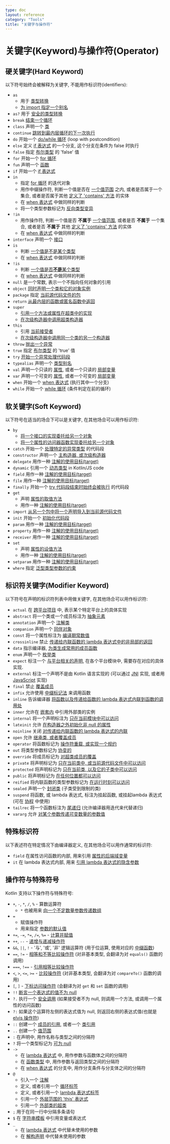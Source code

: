 ```yaml
---
type: doc
layout: reference
category: "Tools"
title: "关键字与操作符"
---
```


# 关键字(Keyword)与操作符(Operator)

## 硬关键字(Hard Keyword)

以下符号始终会被解释为关键字, 不能用作标识符(identifiers):

 * `as`
      - 用于 [类型转换](typecasts.html#unsafe-cast-operator)
      - [为 import 指定一个别名](packages.html#imports)
 * `as?` 用于 [安全的类型转换](typecasts.html#safe-nullable-cast-operator)  
 * `break` [结束一个循环](returns.html)
 * `class` 声明一个 [类](classes.html)
 * `continue` [跳转到最内层循环的下一次执行](returns.html)
 * `do` 开始一个 [do/while 循环](control-flow.html#while-loops) (loop with postcondition)
 * `else` 定义 [if 表达式](control-flow.html#if-expression) 的一个分支, 这个分支在条件为 false 时执行
 * `false` 指定 [布尔类型](basic-types.html#booleans) 的 'false' 值
 * `for` 开始一个 [for 循环](control-flow.html#for-loops)
 * `fun` 声明一个 [函数](functions.html)
 * `if` 开始一个 [if 表达式](control-flow.html#if-expression)
 * `in`
     - 指定 [for 循环](control-flow.html#for-loops) 的迭代对象
     - 用作中缀操作符, 判断一个值是否在 [一个值范围](ranges.html) 之内,
       或者是否属于一个集合, 或者是否属于其他 [定义了 'contains' 方法](operator-overloading.html#in) 的实体
     - 在 [when 表达式](control-flow.html#when-expression) 中做同样的判断
     - 将一个类型参数标记为 [反向类型变异](generics.html#declaration-site-variance)
 * `!in`
     - 用作操作符, 判断一个值是否 **不属于** [一个值范围](ranges.html),
       或者是否 **不属于** 一个集合, 或者是否 **不属于** 其他 [定义了 'contains' 方法](operator-overloading.html#in) 的实体
     - 在 [when 表达式](control-flow.html#when-expression) 中做同样的判断
 * `interface` 声明一个 [接口](interfaces.html)
 * `is`
     - 判断 [一个值是不是某个类型](typecasts.html#is-and-is-operators)
     - 在 [when 表达式](control-flow.html#when-expression) 中做同样的判断
 * `!is`
     - 判断 [一个值是否**不是**某个类型](typecasts.html#is-and-is-operators)
     - 在 [when 表达式](control-flow.html#when-expression) 中做同样的判断
 * `null` 是一个常数, 表示一个不指向任何对象的引用
 * `object` [同时声明一个类和它的对象实例](object-declarations.html)
 * `package` 指定 [当前源代码文件的包](packages.html)
 * `return` [从最内层的函数或匿名函数中返回](returns.html)  
 * `super`
     - [引用一个方法或属性在超类中的实现](classes.html#calling-the-superclass-implementation)
     - [在次级构造器中调用超类构造器](classes.html#inheritance)
 * `this`
     - 引用 [当前接受者](this-expressions.html)
     - [在次级构造器中调用同一个类的另一个构造器](classes.html#constructors)
 * `throw` [抛出一个异常](exceptions.html)
 * `true` 指定 [布尔类型](basic-types.html#booleans) 的 'true' 值
 * `try` [开始一个异常处理代码段](exceptions.html)
 * `typealias` 声明一个 [类型别名](type-aliases.html)
 * `val` 声明一个只读的 [属性](properties.html), 或者一个只读的 [局部变量](basic-syntax.html#defining-variables)
 * `var` 声明一个可变的 [属性](properties.html), 或者一个可变的 [局部变量](basic-syntax.html#defining-variables)
 * `when` 开始一个 [when 表达式](control-flow.html#when-expression) (执行其中一个分支)
 * `while` 开始一个 [while 循环](control-flow.html#while-loops) (条件判定在前的循环)

## 软关键字(Soft Keyword)

以下符号在适当的场合下可以是关键字, 在其他场合可以用作标识符:

 * `by`
     - [将一个接口的实现委托给另一个对象](delegation.html)
     - [将一个属性的访问器函数实现委托给另一个对象](delegated-properties.html)
 * `catch` 开始一个 [处理特定的异常类型](exceptions.html) 的代码段
 * `constructor` 声明一个 [主构造器, 或次级构造器](classes.html#constructors)
 * `delegate` 用作一种 [注解的使用目标(target)](annotations.html#annotation-use-site-targets)
 * `dynamic` 引用一个 [动态类型](dynamic-type.html) in Kotlin/JS code
 * `field` 用作一种 [注解的使用目标(target)](annotations.html#annotation-use-site-targets)
 * `file` 用作一种 [注解的使用目标(target)](annotations.html#annotation-use-site-targets)
 * `finally` 开始一个 [try 代码段结束时始终会被执行](exceptions.html) 的代码段
 * `get`
     - 声明 [属性的取值方法](properties.html#getters-and-setters)
     - 用作一种 [注解的使用目标(target)](annotations.html#annotation-use-site-targets)
 * `import` [从另一个包中将一个声明导入到当前源代码文件](packages.html)
 * `init` 开始一个 [初始化代码段](classes.html#constructors)
 * `param` 用作一种 [注解的使用目标(target)](annotations.html#annotation-use-site-targets)
 * `property` 用作一种 [注解的使用目标(target)](annotations.html#annotation-use-site-targets)
 * `receiver` 用作一种 [注解的使用目标(target)](annotations.html#annotation-use-site-targets)
 * `set`
     - 声明 [属性的设值方法](properties.html#getters-and-setters)
     - 用作一种 [注解的使用目标(target)](annotations.html#annotation-use-site-targets)
 * `setparam` 用作一种 [注解的使用目标(target)](annotations.html#annotation-use-site-targets)
 * `where` 指定 [泛型类型参数的约束](generics.html#upper-bounds)

## 标识符关键字(Modifier Keyword)

以下符号在声明的标识符列表中用做关键字, 在其他场合可以用作标识符:

 * `actual` 在 [跨平台项目](multiplatform.html) 中, 表示某个特定平台上的具体实现
 * `abstract` 将一个类或一个成员标注为 [抽象元素](classes.html#abstract-classes)
 * `annotation` 声明一个 [注解类](annotations.html)
 * `companion` 声明一个 [同伴对象](object-declarations.html#companion-objects)
 * `const` 将一个属性标注为 [编译期常数值](properties.html#compile-time-constants)
 * `crossinline` 禁止 [传递给内联函数的 lambda 表达式中的非局部的返回](inline-functions.html#non-local-returns)
 * `data` 指示编译器, [为类生成常用的成员函数](data-classes.html)
 * `enum` 声明一个 [枚举类](enum-classes.html)
 * `expect` 标注一个 [与平台相关的声明](multiplatform.html), 在各个平台模块中, 需要存在对应的具体实现.
 * `external` 标注一个声明不是由 Kotlin 语言实现的 (可以通过 [JNI](java-interop.html#using-jni-with-kotlin) 实现, 或者用 [JavaScript](js-interop.html#external-modifier) 实现)
 * `final` 禁止 [覆盖成员](classes.html#overriding-methods)
 * `infix` 允许使用 [中缀标记法](functions.html#infix-notation) 来调用函数
 * `inline` 告诉编译器 [将函数以及传递给函数的 lambda 表达式内联到函数的调用处](inline-functions.html)
 * `inner` 允许在 [嵌套内](nested-classes.html) 中引用外部类的实例
 * `internal` 将一个声明标注为 [只在当前模块中可以访问](visibility-modifiers.html)
 * `lateinit` 允许 [在构造器之外初始化非 null 的属性](properties.html#late-initialized-properties-and-variables)
 * `noinline` 关闭 [对传递给内联函数的 lambda 表达式的内联](inline-functions.html#noinline)
 * `open` 允许 [继承类, 或者覆盖成员](classes.html#inheritance)
 * `operator` 将函数标记为 [操作符重载, 或实现一个规约](operator-overloading.html)
 * `out` 将类型参数标记为 [协变的](generics.html#declaration-site-variance)
 * `override` 将成员标记为 [对超类成员的覆盖](classes.html#overriding-methods)
 * `private` 将声明标记为 [只在当前类中, 或当前源代码文件中可以访问](visibility-modifiers.html)
 * `protected` 将声明标记为 [只在当前类, 以及它的子类中可以访问](visibility-modifiers.html)
 * `public` 将声明标记为 [在任何位置都可以访问](visibility-modifiers.html)
 * `reified` 将内联函数的类型参数标记为 [在运行时刻可以访问](inline-functions.html#reified-type-parameters)
 * `sealed` 声明一个 [封闭类](sealed-classes.html) (子类受到限制的类)
 * `suspend` 将函数, 或 lambda 表达式, 标注为挂起函数, 或挂起lambda 表达式 (可在 [协程](coroutines.html) 中使用)
 * `tailrec` 将一个函数标注为 [尾递归](functions.html#tail-recursive-functions) (允许编译器用迭代来代替递归)
 * `vararg` 允许 [对某个参数传递可变数量的参数值](functions.html#variable-number-of-arguments-varargs)

## 特殊标识符

以下表述符在特定情况下由编译器定义, 在其他场合可以用作通常的标识符:

 * `field` 在属性访问函数的内部, 用来引用 [属性的后端域变量](properties.html#backing-fields)
 * `it` 在 lambda 表达式内部, 用来 [引用 lambda 表达式的隐含参数](lambdas.html#it-implicit-name-of-a-single-parameter)


## 操作符与特殊符号

Kotlin 支持以下操作符与特殊符号:

 * `+`, `-`, `*`, `/`, `%` - 算数运算符
     - `*` 也被用来 [向一个不定数量参数传递数组](functions.html#variable-number-of-arguments-varargs)
 * `=`
     - 赋值操作符
     - 用来指定 [参数的默认值](functions.html#default-arguments)
 * `+=`, `-=`, `*=`, `/=`, `%=` - [计算并赋值](operator-overloading.html#assignments)
 * `++`, `--` - [递增与递减操作符](operator-overloading.html#increments-and-decrements)
 * `&&`, `||`, `!` - '与', '或', '非' 逻辑运算符 (用于位运算, 使用对应的 [中缀函数](basic-types.html#operations))
 * `==`, `!=` - [相等和不等比较操作符](operator-overloading.html#equals) (对非基本类型, 会翻译为对 `equals()` 函数的调用)
 * `===`, `!==` - [引用相等比较操作符](equality.html#referential-equality)
 * `<`, `>`, `<=`, `>=` - [比较操作符](operator-overloading.html#comparison) (对非基本类型, 会翻译为对 `compareTo()` 函数的调用)
 * `[`, `]` - [下标访问操作符](operator-overloading.html#indexed) (会翻译为对 `get` 和 `set` 函数的调用)
 * `!!` [断言一个表达式的值不为 null](null-safety.html#the--operator)
 * `?.` 执行一个 [安全调用](null-safety.html#safe-calls) (如果接受者不为 null, 则调用一个方法, 或调用一个属性的访问函数)
 * `?:` 如果这个运算符左侧的表达式值为 null, 则返回右侧的表达式值(也就是 [elvis 操作符](null-safety.html#elvis-operator))
 * `::` 创建一个 [成员的引用](reflection.html#function-references), 或者一个 [类引用](reflection.html#class-references)
 * `..` 创建一个 [值范围](ranges.html)
 * `:` 在声明中, 用作名称与类型之间的分隔符
 * `?` 将一个类型标记为 [可为 null](null-safety.html#nullable-types-and-non-null-types)
 * `->`
     - 在 [lambda 表达式](lambdas.html#lambda-expression-syntax) 中, 用作参数与函数体之间的分隔符
     - 在 [函数类型](lambdas.html#function-types) 中, 用作参数与返回类型之间的分隔符
     - 在 [when 表达式](control-flow.html#when-expression) 的分支中, 用作分支条件与分支体之间的分隔符
 * `@`
    - 引入一个 [注解](annotations.html#usage)
    - 定义, 或者引用一个 [循环标签](returns.html#break-and-continue-labels)
    - 定义, 或者引用一个 [lambda 表达式标签](returns.html#return-at-labels)
    - 引用一个 [外层范围的 'this' 表达式](this-expressions.html#qualified)
    - 引用一个 [外部类的超类](classes.html#calling-the-superclass-implementation)
 * `;` 用于在同一行中分隔多条语句
 * `$` 在 [字符串模板](basic-types.html#string-templates) 中引用变量或表达式
 * `_`
     - 在 [lambda 表达式](lambdas.html#underscore-for-unused-variables-since-11) 中代替未使用的参数
     - 在 [解构声明](multi-declarations.html#underscore-for-unused-variables-since-11) 中代替未使用的参数
